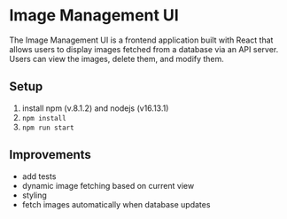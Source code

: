# Image Management UI
The Image Management UI is a frontend application built with React that allows users to display images fetched from a database via an API server. Users can view the images, delete them, and modify them.

## Setup
1. install npm (v.8.1.2) and nodejs (v16.13.1)
2. `npm install`
3. `npm run start`

## Improvements
- add tests
- dynamic image fetching based on current view
- styling
- fetch images automatically when database updates
